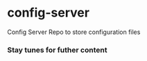 # config-server

Config Server Repo to store configuration files

### Stay tunes for futher content
